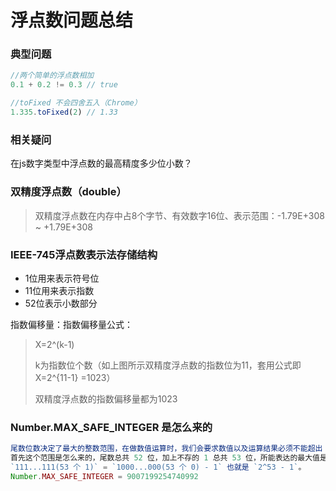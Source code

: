 # 浮点数问题总结

### 典型问题

```js
//两个简单的浮点数相加
0.1 + 0.2 != 0.3 // true

//toFixed 不会四舍五入（Chrome）
1.335.toFixed(2) // 1.33
```

### 相关疑问

在js数字类型中浮点数的最高精度多少位小数？

### 双精度浮点数（double）

>双精度浮点数在内存中占8个字节、有效数字16位、表示范围：-1.79E+308 ~ +1.79E+308

### IEEE-745浮点数表示法存储结构

- 1位用来表示符号位
- 11位用来表示指数
- 52位表示小数部分

指数偏移量：指数偏移量公式：

> X=2^(k-1)
>
> k为指数位个数（如上图所示双精度浮点数的指数位为11，套用公式即 X=2^{11-1} =1023）
>
> 双精度浮点数的指数偏移量都为1023

### Number.MAX_SAFE_INTEGER 是怎么来的

```js
尾数位数决定了最大的整数范围，在做数值运算时，我们会要求数值以及运算结果必须不能超出 `-Number.MAX_SAFE_INTEGER` ~ `Number.MAX_SAFE_INTEGER` 的范围。
首先这个范围是怎么来的，尾数总共 52 位，加上不存的 1 总共 53 位，所能表达的最大值是 53 位全是 `1`。
`111...111(53 个 1)` = `1000...000(53 个 0) - 1` 也就是 `2^53 - 1`。 
Number.MAX_SAFE_INTEGER = 9007199254740992
```

